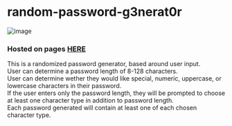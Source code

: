 # random-password-g3nerat0r

![image](https://i.gyazo.com/11418779877fb01320e025461925246a.png)

### Hosted on pages [HERE](https://bergeb.github.io/random-password-g3nerat0r/index.html)
This is a randomized password generator, based around user input. <br>
User can determine a password length of 8-128 characters.<br>
User can determine wether they would like special, numeric, uppercase, or lowercase characters in their password.<br>
If the user enters only the password length, they will be prompted to choose at least one character type in addition to password length.<br>
Each password generated will contain at least one of each chosen character type.
